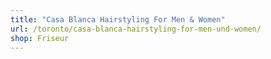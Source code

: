 ```yaml
---
title: "Casa Blanca Hairstyling For Men & Women"
url: /toronto/casa-blanca-hairstyling-for-men-und-women/
shop: Friseur
---
```

